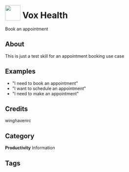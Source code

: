 # <img src="https://raw.githack.com/FortAwesome/Font-Awesome/master/svgs/solid/robot.svg" card_color="#22A7F0" width="50" height="50" style="vertical-align:bottom"/> Vox Health
Book an appointment

## About
This is just a test skill for an appointment booking use case

## Examples
* "I need to book an appointment"
* "I want to schedule an appointment"
* "I need to make an appointment"

## Credits
winghavenrc

## Category
**Productivity**
Information

## Tags

